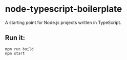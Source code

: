 # node-typescript-boilerplate

A starting point for Node.js projects written in TypeScript.

## Run it:

```
npm run build
npm start
```

